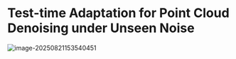 # Test-time Adaptation for Point Cloud Denoising under Unseen Noise
![image-20250821153540451](C:\Users\25389\AppData\Roaming\Typora\typora-user-images\image-20250821153540451.png)

